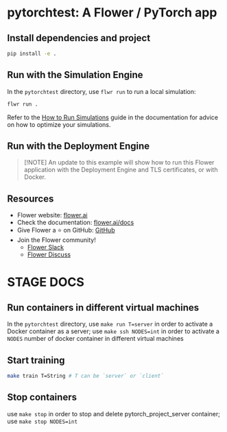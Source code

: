 # pytorchtest: A Flower / PyTorch app

## Install dependencies and project

```bash
pip install -e .
```

## Run with the Simulation Engine

In the `pytorchtest` directory, use `flwr run` to run a local simulation:

```bash
flwr run .
```

Refer to the [How to Run Simulations](https://flower.ai/docs/framework/how-to-run-simulations.html) guide in the documentation for advice on how to optimize your simulations.

## Run with the Deployment Engine

> \[!NOTE\]
> An update to this example will show how to run this Flower application with the Deployment Engine and TLS certificates, or with Docker.

## Resources

- Flower website: [flower.ai](https://flower.ai/)
- Check the documentation: [flower.ai/docs](https://flower.ai/docs/)
- Give Flower a ⭐️ on GitHub: [GitHub](https://github.com/adap/flower)
- Join the Flower community!
  - [Flower Slack](https://flower.ai/join-slack/)
  - [Flower Discuss](https://discuss.flower.ai/)

# STAGE DOCS
## Run containers in different virtual machines

In the `pytorchtest` directory, use `make run T=server` in order to activate a Docker container as a server;
use `make ssh NODES=int` in order to activate a `NODES` number of docker container in different virtual machines

## Start training

``` bash
make train T=String # T can be `server` or `client`
```
## Stop containers

use `make stop` in order to stop and delete pytorch_project_server container;
use `make stop NODES=int` 
